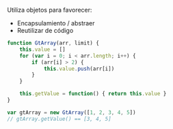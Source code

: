 Utiliza objetos para favorecer:

* Encapsulamiento / abstraer
* Reutilizar de código

```js
function GtArray(arr, limit) {
    this.value = []
    for (var i = 0; i < arr.length; i++) {
        if (arr[i] > 2) {
            this.value.push(arr[i])
        }
    }

    this.getValue = function() { return this.value }
}

var gtArray = new GtArray([1, 2, 3, 4, 5])
// gtArray.getValue() == [3, 4, 5]
```

